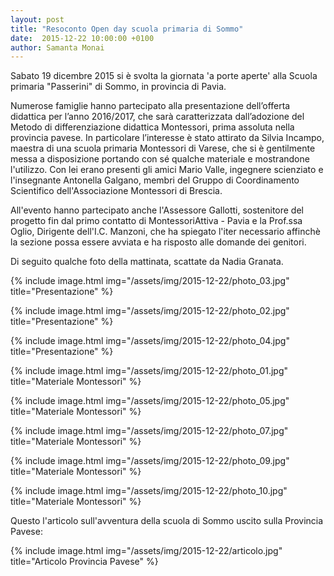 ```yaml
---
layout: post
title: "Resoconto Open day scuola primaria di Sommo"
date:  2015-12-22 10:00:00 +0100
author: Samanta Monai
---
```




Sabato 19 dicembre 2015 si è svolta la giornata 'a porte aperte' alla Scuola primaria "Passerini" di Sommo, in provincia di Pavia.

Numerose famiglie hanno partecipato alla presentazione dell’offerta didattica per l’anno 2016/2017, che sarà caratterizzata dall’adozione del Metodo di differenziazione didattica Montessori, prima assoluta nella provincia pavese. In particolare l’interesse è stato attirato da Silvia Incampo, maestra di una scuola primaria Montessori di Varese, che si è gentilmente messa a disposizione portando con sé qualche materiale e mostrandone l'utilizzo. Con lei erano presenti gli amici Mario Valle, ingegnere scienziato e l'insegnante Antonella Galgano, membri del Gruppo di Coordinamento Scientifico dell'Associazione Montessori di Brescia. 

All'evento hanno partecipato anche l'Assessore Gallotti, sostenitore del progetto fin dal primo contatto di MontessoriAttiva - Pavia e la Prof.ssa Oglio, Dirigente dell'I.C. Manzoni, che ha spiegato l'iter necessario affinchè la sezione possa essere avviata e ha risposto alle domande dei genitori.

Di seguito qualche foto della mattinata, scattate da Nadia Granata.

{% include image.html img="/assets/img/2015-12-22/photo_03.jpg" title="Presentazione" %}

{% include image.html img="/assets/img/2015-12-22/photo_02.jpg" title="Presentazione" %}

{% include image.html img="/assets/img/2015-12-22/photo_04.jpg" title="Presentazione" %}

{% include image.html img="/assets/img/2015-12-22/photo_01.jpg" title="Materiale Montessori" %}

{% include image.html img="/assets/img/2015-12-22/photo_05.jpg" title="Materiale Montessori" %}

{% include image.html img="/assets/img/2015-12-22/photo_07.jpg" title="Materiale Montessori" %}

{% include image.html img="/assets/img/2015-12-22/photo_09.jpg" title="Materiale Montessori" %}

{% include image.html img="/assets/img/2015-12-22/photo_10.jpg" title="Materiale Montessori" %}




Questo l'articolo sull'avventura della scuola di Sommo uscito sulla Provincia Pavese:

{% include image.html img="/assets/img/2015-12-22/articolo.jpg" title="Articolo Provincia Pavese" %}
